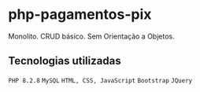 # php-pagamentos-pix

Monolito. CRUD básico. Sem Orientação a Objetos.

## Tecnologias utilizadas

`PHP 8.2.8`
`MySQL`
`HTML, CSS, JavaScript`
`Bootstrap`
`JQuery`
